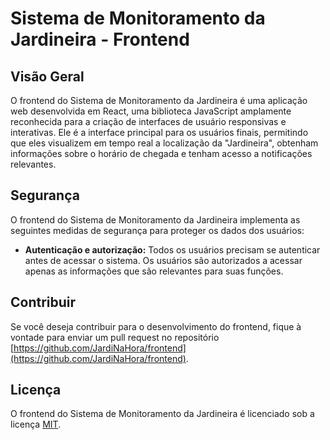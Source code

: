 # Sistema de Monitoramento da Jardineira - Frontend

## Visão Geral

O frontend do Sistema de Monitoramento da Jardineira é uma aplicação web desenvolvida em React, uma biblioteca JavaScript amplamente reconhecida para a criação de interfaces de usuário responsivas e interativas. Ele é a interface principal para os usuários finais, permitindo que eles visualizem em tempo real a localização da "Jardineira", obtenham informações sobre o horário de chegada e tenham acesso a notificações relevantes.

## Segurança

O frontend do Sistema de Monitoramento da Jardineira implementa as seguintes medidas de segurança para proteger os dados dos usuários:

* **Autenticação e autorização:** Todos os usuários precisam se autenticar antes de acessar o sistema. Os usuários são autorizados a acessar apenas as informações que são relevantes para suas funções.

## Contribuir

Se você deseja contribuir para o desenvolvimento do frontend, fique à vontade para enviar um pull request no repositório [https://github.com/JardiNaHora/frontend](https://github.com/JardiNaHora/frontend).

## Licença

O frontend do Sistema de Monitoramento da Jardineira é licenciado sob a licença [MIT](https://opensource.org/licenses/MIT).
